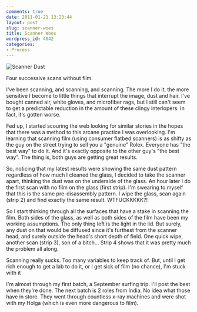 ```yaml
---
comments: true
date: 2011-01-21 13:23:44
layout: post
slug: scanner-woes
title: Scanner Woes
wordpress_id: 4042
categories:
- Process
---
```


![Scanner Dust](http://ryanfitzer.com/main/wp-content/uploads/2011/01/scanner_dust.jpg)

Four successive scans without film.

I've been scanning, and scanning, and scanning. The more I do it, the more sensitive I become to little things that interrupt the image, dust and hair. I've bought canned air, white gloves, and microfiber rags, but I still can't seem to get a predictable reduction in the amount of these clingy interlopers. In fact, it's gotten worse.

Fed up, I started scouring the web looking for similar stories in the hopes that there was a method to this arcane practice I was overlooking. I'm learning that scanning film (using consumer flatbed scanners) is as shifty as the guy on the street trying to sell you a "genuine" Rolex. Everyone has "the best way" to do it. And it's exactly opposite to the other guy's "the best way". The thing is, both guys are getting great results.

So, noticing that my latest results were showing the same dust pattern regardless of how much I cleaned the glass, I decided to take the scanner apart, thinking the dust was on the underside of the glass. An hour later I do the first scan with no film on the glass (first strip). I'm swearing to myself that this is the same pre-disassembly pattern. I wipe the glass, scan again (strip 2) and find exactly the same result. WTFUCKKKKK?!

So I start thinking through all the surfaces that have a stake in scanning the film. Both sides of the glass, as well as both sides of the film have been my working assumptions. The only thing left is the light in the lid. But surely, any dust on that would be diffused since it's furthest from the scanner head, and surely outside the head's short depth of field. One quick wipe, another scan (strip 3), son of a bitch... Strip 4 shows that it was pretty much the problem all along.

Scanning really sucks. Too many variables to keep track of. But, until I get rich enough to get a lab to do it, or I get sick of film (no chance), I'm stuck with it

I'm almost through my first batch, a September surfing trip. I'll post the best when they're done. The next batch is 2 roles from India. No idea what those have in store. They went through countless x-ray machines and were shot with my Holga (which is even more dangerous to film).

